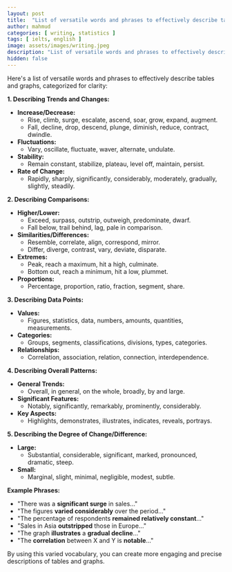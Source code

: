 ```yaml
---
layout: post
title:  "List of versatile words and phrases to effectively describe tables and graphs"
author: mahmud
categories: [ writing, statistics ]
tags: [ ielts, english ]
image: assets/images/writing.jpeg
description: "List of versatile words and phrases to effectively describe tables and graphs"
hidden: false
---
```


Here's a list of versatile words and phrases to effectively describe tables and graphs, categorized for clarity:

**1. Describing Trends and Changes:**

* **Increase/Decrease:**
    * Rise, climb, surge, escalate, ascend, soar, grow, expand, augment.
    * Fall, decline, drop, descend, plunge, diminish, reduce, contract, dwindle.
* **Fluctuations:**
    * Vary, oscillate, fluctuate, waver, alternate, undulate.
* **Stability:**
    * Remain constant, stabilize, plateau, level off, maintain, persist.
* **Rate of Change:**
    * Rapidly, sharply, significantly, considerably, moderately, gradually, slightly, steadily.

**2. Describing Comparisons:**

* **Higher/Lower:**
    * Exceed, surpass, outstrip, outweigh, predominate, dwarf.
    * Fall below, trail behind, lag, pale in comparison.
* **Similarities/Differences:**
    * Resemble, correlate, align, correspond, mirror.
    * Differ, diverge, contrast, vary, deviate, disparate.
* **Extremes:**
    * Peak, reach a maximum, hit a high, culminate.
    * Bottom out, reach a minimum, hit a low, plummet.
* **Proportions:**
    * Percentage, proportion, ratio, fraction, segment, share.

**3. Describing Data Points:**

* **Values:**
    * Figures, statistics, data, numbers, amounts, quantities, measurements.
* **Categories:**
    * Groups, segments, classifications, divisions, types, categories.
* **Relationships:**
    * Correlation, association, relation, connection, interdependence.

**4. Describing Overall Patterns:**

* **General Trends:**
    * Overall, in general, on the whole, broadly, by and large.
* **Significant Features:**
    * Notably, significantly, remarkably, prominently, considerably.
* **Key Aspects:**
    * Highlights, demonstrates, illustrates, indicates, reveals, portrays.

**5. Describing the Degree of Change/Difference:**

* **Large:**
    * Substantial, considerable, significant, marked, pronounced, dramatic, steep.
* **Small:**
    * Marginal, slight, minimal, negligible, modest, subtle.

**Example Phrases:**

* "There was a **significant surge** in sales..."
* "The figures **varied considerably** over the period..."
* "The percentage of respondents **remained relatively constant**..."
* "Sales in Asia **outstripped** those in Europe..."
* "The graph **illustrates** a **gradual decline**..."
* "The **correlation** between X and Y is **notable**..."

By using this varied vocabulary, you can create more engaging and precise descriptions of tables and graphs.
